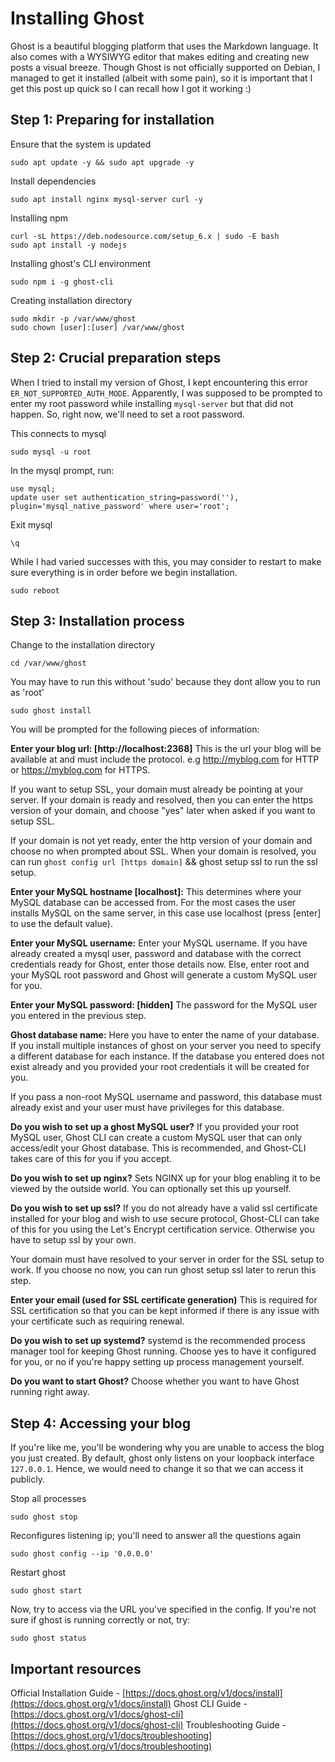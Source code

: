 # Installing Ghost

Ghost is a beautiful blogging platform that uses the Markdown language. It also comes with a WYSIWYG editor that makes editing and creating new posts a visual breeze. Though Ghost is not officially supported on Debian, I managed to get it installed (albeit with some pain), so it is important that I get this post up quick so I can recall how I got it working :)

## Step 1: Preparing for installation

Ensure that the system is updated
```shell
sudo apt update -y && sudo apt upgrade -y
```

Install dependencies
```shell
sudo apt install nginx mysql-server curl -y
```

Installing npm
```shell
curl -sL https://deb.nodesource.com/setup_6.x | sudo -E bash 
sudo apt install -y nodejs
```

Installing ghost's CLI environment
```shell
sudo npm i -g ghost-cli
```

Creating installation directory
```shell
sudo mkdir -p /var/www/ghost
sudo chown [user]:[user] /var/www/ghost
```

## Step 2: Crucial preparation steps

When I tried to install my version of Ghost, I kept encountering this error `ER_NOT_SUPPORTED_AUTH_MODE`. Apparently, I was supposed to be prompted to enter my root password while installing `mysql-server` but that did not happen. So, right now, we'll need to set a root password.

This connects to mysql
```shell
sudo mysql -u root
```

In the mysql prompt, run:
```shell
use mysql;
update user set authentication_string=password(''), plugin='mysql_native_password' where user='root';
```

Exit mysql
```shell
\q
```

While I had varied successes with this, you may consider to restart to make sure everything is in order before we begin installation.
```shell
sudo reboot
```

## Step 3: Installation process

Change to the installation directory
```shell
cd /var/www/ghost
```

You may have to run this without 'sudo' because they dont allow you to run as 'root'
```shell
sudo ghost install
```

You will be prompted for the following pieces of information:

**Enter your blog url: [http://localhost:2368]**
This is the url your blog will be available at and must include the protocol. e.g http://myblog.com for HTTP or https://myblog.com for HTTPS.

If you want to setup SSL, your domain must already be pointing at your server. If your domain is ready and resolved, then you can enter the https version of your domain, and choose "yes" later when asked if you want to setup SSL.

If your domain is not yet ready, enter the http version of your domain and choose no when prompted about SSL. When your domain is resolved, you can run `ghost config url [https domain]` && ghost setup ssl to run the ssl setup.

**Enter your MySQL hostname [localhost]:**
This determines where your MySQL database can be accessed from. For the most cases the user installs MySQL on the same server, in this case use localhost (press [enter] to use the default value).

**Enter your MySQL username:**
Enter your MySQL username. If you have already created a mysql user, password and database with the correct credentials ready for Ghost, enter those details now. Else, enter root and your MySQL root password and Ghost will generate a custom MySQL user for you.

**Enter your MySQL password: [hidden]**
The password for the MySQL user you entered in the previous step.

**Ghost database name:**
Here you have to enter the name of your database. If you install multiple instances of ghost on your server you need to specify a different database for each instance. If the database you entered does not exist already and you provided your root credentials it will be created for you.

If you pass a non-root MySQL username and password, this database must already exist and your user must have privileges for this database.

**Do you wish to set up a ghost MySQL user?**
If you provided your root MySQL user, Ghost CLI can create a custom MySQL user that can only access/edit your Ghost database. This is recommended, and Ghost-CLI takes care of this for you if you accept.

**Do you wish to set up nginx?**
Sets NGINX up for your blog enabling it to be viewed by the outside world. You can optionally set this up yourself.

**Do you wish to set up ssl?**
If you do not already have a valid ssl certificate installed for your blog and wish to use secure protocol, Ghost-CLI can take of this for you using the Let's Encrypt certification service. Otherwise you have to setup ssl by your own.

Your domain must have resolved to your server in order for the SSL setup to work. If you choose no now, you can run ghost setup ssl later to rerun this step.

**Enter your email (used for SSL certificate generation)**
This is required for SSL certification so that you can be kept informed if there is any issue with your certificate such as requiring renewal.

**Do you wish to set up systemd?**
systemd is the recommended process manager tool for keeping Ghost running. Choose yes to have it configured for you, or no if you're happy setting up process management yourself.

**Do you want to start Ghost?**
Choose whether you want to have Ghost running right away.

## Step 4: Accessing your blog

If you're like me, you'll be wondering why you are unable to access the blog you just created. By default, ghost only listens on your loopback interface `127.0.0.1`. Hence, we would need to change it so that we can access it publicly.

Stop all processes
```shell
sudo ghost stop
```

Reconfigures listening ip; you'll need to answer all the questions again
```shell
sudo ghost config --ip '0.0.0.0'
```

Restart ghost
```shell
sudo ghost start
```
    
Now, try to access via the URL you've specified in the config. If you're not sure if ghost is running correctly or not, try:
```shell
sudo ghost status
```
    
## Important resources

Official Installation Guide - [https://docs.ghost.org/v1/docs/install](https://docs.ghost.org/v1/docs/install)
Ghost CLI Guide - [https://docs.ghost.org/v1/docs/ghost-cli](https://docs.ghost.org/v1/docs/ghost-cli)
Troubleshooting Guide - [https://docs.ghost.org/v1/docs/troubleshooting](https://docs.ghost.org/v1/docs/troubleshooting)
